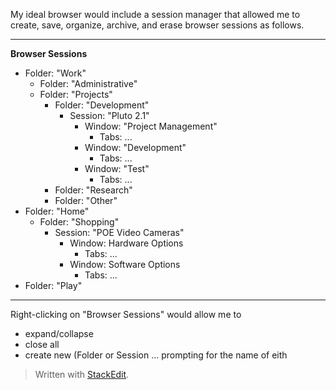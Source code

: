 My ideal browser would include a session manager that allowed me to create, save, organize, archive, and erase browser sessions as follows.
___
**Browser Sessions**
* Folder: "Work"
	* Folder: "Administrative"
	* Folder: "Projects"
		* Folder: "Development"
			* Session: "Pluto 2.1"
				* Window: "Project Management"
					* Tabs: ...
				* Window: "Development"
					* Tabs: ...
				* Window: "Test"
					* Tabs: ...
		* Folder: "Research"
		* Folder: "Other"
* Folder: "Home"
	* Folder: "Shopping"
		* Session: "POE Video Cameras"
			* Window: Hardware Options
				* Tabs: ...
			* Window: Software Options
				* Tabs: ...
* Folder: "Play"

___
Right-clicking on "Browser Sessions" would allow me to 

 - expand/collapse
 - close all
 - create new (Folder or Session ... prompting for the name of eith

> Written with [StackEdit](https://stackedit.io/).
<!--stackedit_data:
eyJoaXN0b3J5IjpbLTg4OTk3MjU2MCwxMTQ5ODIwNDA2XX0=
-->